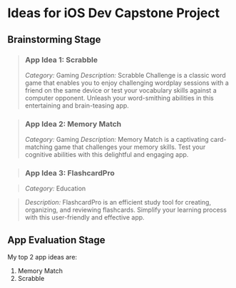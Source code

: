 # Ideas for iOS Dev Capstone Project
## Brainstorming Stage

> ### App Idea 1: Scrabble
> *Category:* Gaming
> *Description:* Scrabble Challenge is a classic word game that enables you to enjoy challenging wordplay sessions with a friend on the same device or test your vocabulary skills against a computer opponent.
> Unleash your word-smithing abilities in this entertaining and brain-teasing app.

> ### App Idea 2: Memory Match
> *Category:* Gaming
> *Description:* Memory Match is a captivating card-matching game that challenges your memory skills.
> Test your cognitive abilities with this delightful and engaging app.
>

>### App Idea 3: FlashcardPro

>*Category:* Education

>*Description:* FlashcardPro is an efficient study tool for creating, organizing, and reviewing flashcards. 
>Simplify your learning process with this user-friendly and effective app.

## App Evaluation Stage
My top 2 app ideas are:
1. Memory Match
2. Scrabble


